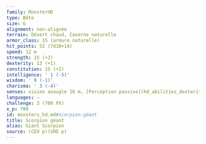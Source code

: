 ```yaml
---
family: MonsterHD
type: Bête
size: G
alignment: non-alignée
terrain: Désert chaud, Caverne naturelle
armor_class: 15 (armure naturelle)
hit_points: 52 (7d10+14)
speed: 12 m
strength: 15 (+2)
dexterity: 13 (+1)
constitution: 15 (+2)
intelligence: ' 1 (-5)'
wisdom: ' 9 (-1)'
charisma: ' 3 (-4)'
senses: vision aveugle 18 m, [Perception passive](hd_abilities_dexterity_perception_passive.md) 9
languages: —
challenge: 3 (700 PX)
x_p: 700
id: monsters_hd.md#scorpion-géant
title: Scorpion géant
alias: Giant Scorpion
source: (CEO p)(SRD p)
---
```


